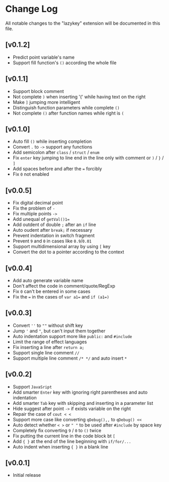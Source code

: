 # Change Log

All notable changes to the "lazykey" extension will be documented in this file.

## [v0.1.2]

- Predict point variable's name
- Support fill function's `()` according the whole file



## [v0.1.1]

- Support block comment
- Not complete `)` when inserting '(' while having text on the right
- Make `]` jumping more intelligent
- Distinguish function parameters while complete `()`
- Not complete `()` after function names while right is `(`


## [v0.1.0]

- Auto fill `()` while inserting completion
- Convert `.` to `->` support any functions
- Add semicolon after `class` / `struct` / `enum`
- Fix `enter` key jumping to line end in the line only with comment or `)` / `}` / `]`
- Add spaces before and after the `=` forcibly
- Fix `0` not enabled


## [v0.0.5]

- Fix digital decimal point
- Fix the problem of `-`
- Fix multiple points `->`
- Add unequal of `getVal()1=`
- Add outdent of double `;` after an `if` line
- Auto oudent after `break;` if necessary
- Prevent indentation in switch fragment
- Prevent `9` and `0` in cases like `0.9`/`0.01`
- Support multidimensional array by using `[` key
- Convert the dot to a pointer according to the context


## [v0.0.4]

- Add auto generate variable name
- Don't affect the code in comment/quote/RegExp
- Fix `0` can't be entered in some cases
- Fix the `=` in the cases of `var a1=` and `if (a1=)`


## [v0.0.3]

- Convert `''` to `""` without shift key
- Jump `'` and `"`, but can't input them together
- Auto indentation support more like `public:` and `#include`
- Limit the range of effect languages
- Fix inserting a line after `return a;`
- Support single line comment `//`
- Support multiple line comment `/* */` and auto insert `*`


## [v0.0.2]

- Support `JavaSript`
- Add smarter `Enter` key with ignoring right parentheses and auto indentation
- Add smarter `Tab` key with skipping and inserting in a parameter list
- Hide suggest after point `->` if exists variable on the right
- Repair the case of `cout < <`
- Support more case like converting `qDebug(),,` to `qDebug() << `
- Auto detect whether `< >` or `" "` to be used after `#include` by space key
- Completely fix converting `9` / `0` to `()` twice
- Fix putting the current line in the code block bt `[`
- Add `{ }` at the end of the line beginning with `if/for/...`
- Auto indent when inserting `{ }` in a blank line

## [v0.0.1]

- Initial release